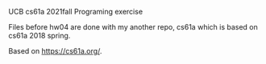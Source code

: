 UCB cs61a 2021fall
Programing exercise

Files before hw04 are done with my another repo, cs61a which is based on cs61a 2018 spring.

Based on https://cs61a.org/.
